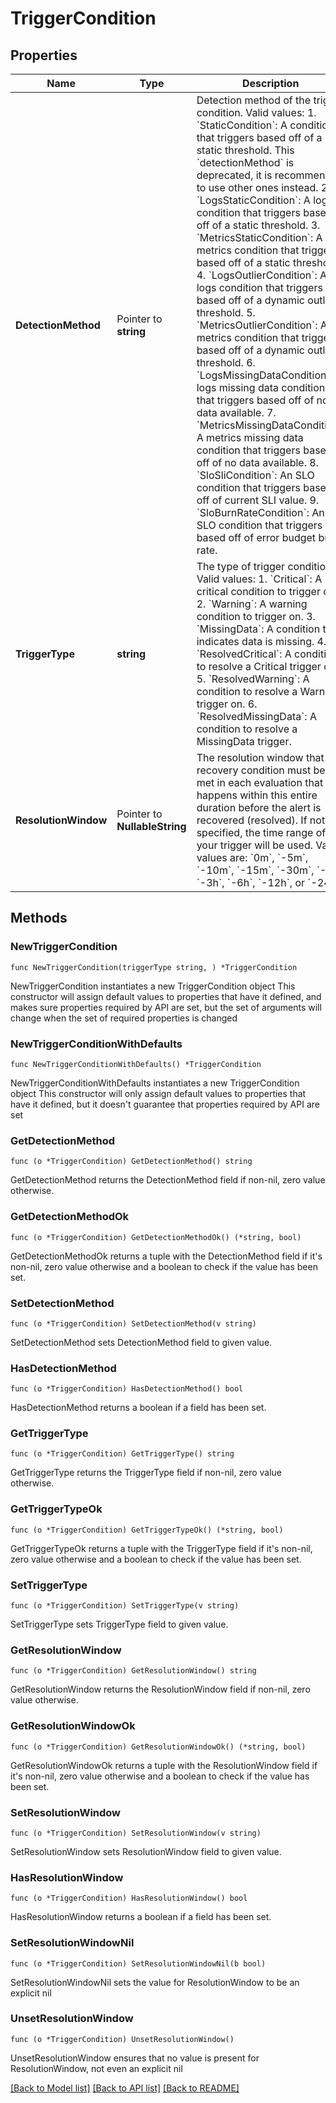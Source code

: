# TriggerCondition

## Properties

Name | Type | Description | Notes
------------ | ------------- | ------------- | -------------
**DetectionMethod** | Pointer to **string** | Detection method of the trigger condition. Valid values:   1. &#x60;StaticCondition&#x60;: A condition that triggers based off of a static threshold. This &#x60;detectionMethod&#x60; is deprecated, it is recommended to use other ones instead.   2. &#x60;LogsStaticCondition&#x60;: A logs condition that triggers based off of a static threshold.   3. &#x60;MetricsStaticCondition&#x60;: A metrics condition that triggers based off of a static threshold.   4. &#x60;LogsOutlierCondition&#x60;: A logs condition that triggers based off of a dynamic outlier threshold.   5. &#x60;MetricsOutlierCondition&#x60;: A metrics condition that triggers based off of a dynamic outlier threshold.   6. &#x60;LogsMissingDataCondition&#x60;: A logs missing data condition that triggers based off of no data available.   7. &#x60;MetricsMissingDataCondition&#x60;: A metrics missing data condition that triggers based off of no data available.   8. &#x60;SloSliCondition&#x60;: An SLO condition that triggers based off of current SLI value.   9. &#x60;SloBurnRateCondition&#x60;: An SLO condition that triggers based off of error budget burn rate. | [optional] [default to "StaticCondition"]
**TriggerType** | **string** | The type of trigger condition. Valid values:   1. &#x60;Critical&#x60;: A critical condition to trigger on.   2. &#x60;Warning&#x60;: A warning condition to trigger on.   3. &#x60;MissingData&#x60;: A condition that indicates data is missing.   4. &#x60;ResolvedCritical&#x60;: A condition to resolve a Critical trigger on.   5. &#x60;ResolvedWarning&#x60;: A condition to resolve a Warning trigger on.   6. &#x60;ResolvedMissingData&#x60;: A condition to resolve a MissingData trigger. | 
**ResolutionWindow** | Pointer to **NullableString** | The resolution window that the recovery condition must be met in each evaluation that happens within this entire duration before the alert is recovered (resolved). If not specified, the time range of your trigger will be used. Valid values are: &#x60;0m&#x60;, &#x60;-5m&#x60;, &#x60;-10m&#x60;, &#x60;-15m&#x60;, &#x60;-30m&#x60;, &#x60;-1h&#x60;, &#x60;-3h&#x60;, &#x60;-6h&#x60;, &#x60;-12h&#x60;, or &#x60;-24h&#x60; | [optional] 

## Methods

### NewTriggerCondition

`func NewTriggerCondition(triggerType string, ) *TriggerCondition`

NewTriggerCondition instantiates a new TriggerCondition object
This constructor will assign default values to properties that have it defined,
and makes sure properties required by API are set, but the set of arguments
will change when the set of required properties is changed

### NewTriggerConditionWithDefaults

`func NewTriggerConditionWithDefaults() *TriggerCondition`

NewTriggerConditionWithDefaults instantiates a new TriggerCondition object
This constructor will only assign default values to properties that have it defined,
but it doesn't guarantee that properties required by API are set

### GetDetectionMethod

`func (o *TriggerCondition) GetDetectionMethod() string`

GetDetectionMethod returns the DetectionMethod field if non-nil, zero value otherwise.

### GetDetectionMethodOk

`func (o *TriggerCondition) GetDetectionMethodOk() (*string, bool)`

GetDetectionMethodOk returns a tuple with the DetectionMethod field if it's non-nil, zero value otherwise
and a boolean to check if the value has been set.

### SetDetectionMethod

`func (o *TriggerCondition) SetDetectionMethod(v string)`

SetDetectionMethod sets DetectionMethod field to given value.

### HasDetectionMethod

`func (o *TriggerCondition) HasDetectionMethod() bool`

HasDetectionMethod returns a boolean if a field has been set.

### GetTriggerType

`func (o *TriggerCondition) GetTriggerType() string`

GetTriggerType returns the TriggerType field if non-nil, zero value otherwise.

### GetTriggerTypeOk

`func (o *TriggerCondition) GetTriggerTypeOk() (*string, bool)`

GetTriggerTypeOk returns a tuple with the TriggerType field if it's non-nil, zero value otherwise
and a boolean to check if the value has been set.

### SetTriggerType

`func (o *TriggerCondition) SetTriggerType(v string)`

SetTriggerType sets TriggerType field to given value.


### GetResolutionWindow

`func (o *TriggerCondition) GetResolutionWindow() string`

GetResolutionWindow returns the ResolutionWindow field if non-nil, zero value otherwise.

### GetResolutionWindowOk

`func (o *TriggerCondition) GetResolutionWindowOk() (*string, bool)`

GetResolutionWindowOk returns a tuple with the ResolutionWindow field if it's non-nil, zero value otherwise
and a boolean to check if the value has been set.

### SetResolutionWindow

`func (o *TriggerCondition) SetResolutionWindow(v string)`

SetResolutionWindow sets ResolutionWindow field to given value.

### HasResolutionWindow

`func (o *TriggerCondition) HasResolutionWindow() bool`

HasResolutionWindow returns a boolean if a field has been set.

### SetResolutionWindowNil

`func (o *TriggerCondition) SetResolutionWindowNil(b bool)`

 SetResolutionWindowNil sets the value for ResolutionWindow to be an explicit nil

### UnsetResolutionWindow
`func (o *TriggerCondition) UnsetResolutionWindow()`

UnsetResolutionWindow ensures that no value is present for ResolutionWindow, not even an explicit nil

[[Back to Model list]](../README.md#documentation-for-models) [[Back to API list]](../README.md#documentation-for-api-endpoints) [[Back to README]](../README.md)


